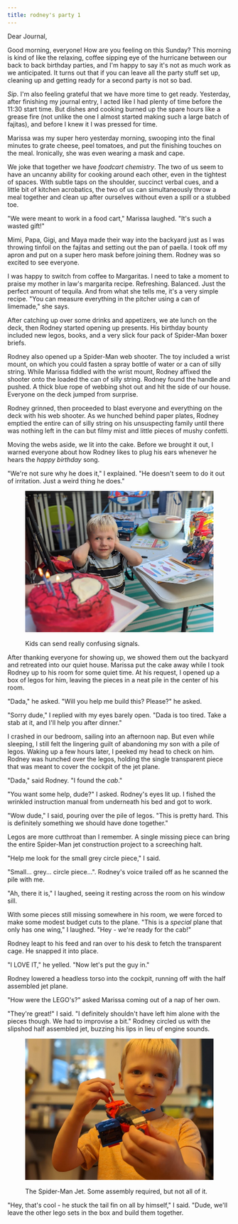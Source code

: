 ```yaml
---
title: rodney's party 1
---
```


Dear Journal,

Good morning, everyone!  How are you feeling on this Sunday?  This
morning is kind of like the relaxing, coffee sipping eye of the
hurricane between our back to back birthday parties, and I'm happy to
say it's not as much work as we anticipated.  It turns out that if you
can leave all the party stuff set up, cleaning up and getting ready
for a second party is not so bad.

_Sip_.  I'm also feeling grateful that we have more time to get ready.
Yesterday, after finishing my journal entry, I acted like I had plenty
of time before the 11:30 start time.  But dishes and cooking burned up
the spare hours like a grease fire (not unlike the one I almost
started making such a large batch of fajitas), and before I knew it I
was pressed for time.

Marissa was my super hero yesterday morning, swooping into the final
minutes to grate cheese, peel tomatoes, and put the finishing touches
on the meal.  Ironically, she was even wearing a mask and cape.

We joke that together we have _foodcart chemistry_.  The two of us
seem to have an uncanny ability for cooking around each other, even in
the tightest of spaces.  With subtle taps on the shoulder, succinct
verbal cues, and a little bit of kitchen acrobatics, the two of us can
simultaneously throw a meal together and clean up after ourselves
without even a spill or a stubbed toe.

"We were meant to work in a food cart," Marissa laughed.  "It's such a
wasted gift!"

Mimi, Papa, Gigi, and Maya made their way into the backyard just as I
was throwing tinfoil on the fajitas and setting out the pan of paella.
I took off my apron and put on a super hero mask before joining them.
Rodney was so excited to see everyone.

I was happy to switch from coffee to Margaritas.  I need to take a
moment to praise my mother in law's margarita recipe.  Refreshing.
Balanced.  Just the perfect amount of tequila.  And from what she
tells me, it's a very simple recipe.  "You can measure everything in
the pitcher using a can of limemade," she says.

After catching up over some drinks and appetizers, we ate lunch on the
deck, then Rodney started opening up presents.  His birthday bounty
included new legos, books, and a very slick four pack of Spider-Man
boxer briefs.

Rodney also opened up a Spider-Man web shooter.  The toy included a
wrist mount, on which you could fasten a spray bottle of water or a
can of silly string.  While Marissa fiddled with the wrist mount,
Rodney affixed the shooter onto the loaded the can of silly string.
Rodney found the handle and pushed.  A thick blue rope of webbing shot
out and hit the side of our house.  Everyone on the deck jumped from
surprise.

Rodney grinned, then proceeded to blast everyone and everything on the
deck with his web shooter.  As we hunched behind paper plates, Rodney
emptied the entire can of silly string on his unsuspecting family
until there was nothing left in the can but filmy mist and little
pieces of mushy confetti.

Moving the webs aside, we lit into the cake.  Before we brought it
out, I warned everyone about how Rodney likes to plug his ears
whenever he hears the _happy birthday_ song.

"We're not sure why he does it," I explained.  "He doesn't seem to do
it out of irritation.  Just a weird thing he does."

<figure>
  <a href="/images/plugging-his-ears.jpg">
    <img alt="plugging his ears" src="/images/plugging-his-ears.jpg"/>
  </a>
  <figcaption>
    <p>Kids can send really confusing signals.</p>
  </figcaption>
</figure>

After thanking everyone for showing up, we showed them out the
backyard and retreated into our quiet house.  Marissa put the cake
away while I took Rodney up to his room for some quiet time.  At his
request, I opened up a box of legos for him, leaving the pieces in a
neat pile in the center of his room.

"Dada," he asked.  "Will you help me build this?  Please?" he asked.

"Sorry dude," I replied with my eyes barely open.  "Dada is too
tired.  Take a stab at it, and I'll help you after dinner."

I crashed in our bedroom, sailing into an afternoon nap.  But even
while sleeping, I still felt the lingering guilt of abandoning my son
with a pile of legos.  Waking up a few hours later, I peeked my head
to check on him.  Rodney was hunched over the legos, holding the
single transparent piece that was meant to cover the cockpit of the
jet plane.

"Dada," said Rodney.  "I found the _cab_."

"You want some help, dude?" I asked.  Rodney's eyes lit up.  I fished
the wrinkled instruction manual from underneath his bed and got to
work.

"Wow dude," I said, pouring over the pile of legos.  "This is pretty
hard.  This is definitely something we should have done together."

Legos are more cutthroat than I remember.  A single missing piece can
bring the entire Spider-Man jet construction project to a screeching
halt.

"Help me look for the small grey circle piece," I said.

"Small... grey... circle piece...".  Rodney's voice trailed off as he
scanned the pile with me.

"Ah, there it is," I laughed, seeing it resting across the room on his
window sill.

With some pieces still missing somewhere in his room, we were forced
to make some modest budget cuts to the plane.  "This is a _special_
plane that only has one wing," I laughed.  "Hey - we're ready for the
cab!"

Rodney leapt to his feed and ran over to his desk to fetch the
transparent cage.  He snapped it into place.

"I LOVE IT," he yelled.  "Now let's put the guy in."

Rodney lowered a headless torso into the cockpit, running off with the
half assembled jet plane.

"How were the LEGO's?" asked Marissa coming out of a nap of her own.

"They're great!" I said.  "I definitely shouldn't have left him alone
with the pieces though.  We had to improvise a bit."  Rodney circled
us with the slipshod half assembled jet, buzzing his lips in lieu of
engine sounds.

<figure>
  <a href="/images/spiderman-jet.jpg">
    <img alt="spiderman jet" src="/images/spiderman-jet.jpg"/>
  </a>
  <figcaption>
    <p>The
Spider-Man Jet.  Some assembly required, but not all of it.</p>
  </figcaption>
</figure>

"Hey, that's cool - he stuck the tail fin on all by himself," I said.
"Dude, we'll leave the other lego sets in the box and build them
together.
